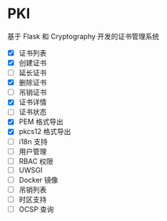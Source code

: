 # PKI

基于 Flask 和 Cryptography 开发的证书管理系统

- [x] 证书列表
- [x] 创建证书
- [ ] 延长证书
- [x] 删除证书
- [ ] 吊销证书
- [x] 证书详情
- [ ] 证书状态
- [x] PEM 格式导出
- [x] pkcs12 格式导出
- [ ] i18n 支持
- [ ] 用户管理
- [ ] RBAC 权限
- [ ] UWSGI
- [ ] Docker 镜像
- [ ] 吊销列表
- [ ] 时区支持
- [ ] OCSP 查询
